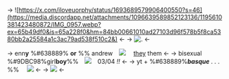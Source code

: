 -> ![https://x.com/iloveuorphy/status/1693689579906400550?s=46](https://media.discordapp.net/attachments/1096639589852123136/1195610381423480872/IMG_0957.webp?ex=65b49df0&is=65a228f0&hm=84bb00661010ad27103d96f578b5f8ca5380bb2a25584a1c3ac79ad538f510c2&) <-
-> ![.](https://files.catbox.moe/zw4of8.png) <-

-> enn**y** %#638889% **or** %% andrew⠀ ![](https://files.catbox.moe/ijymqv.gif) ⠀  [they](https://en.pronouns.page/@ennymarch4) them <-
-> bisexual %#9DBC98%girl**boy**%%⠀ ![](https://files.catbox.moe/wo4sb1.gif)⠀ 03/04 *!!* <-
-> yt + %#638889%***basque** . . .* %% ⠀ ![](https://files.catbox.moe/mxs963.gif) <-
-> ![](https://i.postimg.cc/prGzr7PX/space.png) <-